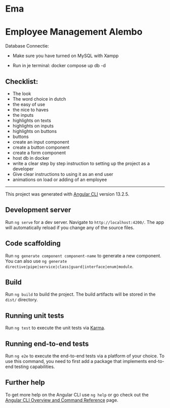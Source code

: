 # Ema
# Employee Management Alembo

Database Connectie:
* Make sure you have turned on MySQL with Xampp 

* Run in je terminal:
 docker compose up db -d

## Checklist:
  - The look
  - The word choice in dutch
  - the easy of use
  - the nice to haves
  - the inputs
  - highlights on texts
  - highlights on inputs
  - highlights on buttons
  - buttons
  - create an input component
  - create a button component
  - create a form component
  - host db in docker
  - write a clear step by step instruction to setting up the project as a developer
  - Give clear instructions to using it as an end user
  - animations on load or adding of an employee


------------------------------------------------


This project was generated with [Angular CLI](https://github.com/angular/angular-cli) version 13.2.5.

## Development server

Run `ng serve` for a dev server. Navigate to `http://localhost:4200/`. The app will automatically reload if you change any of the source files.

## Code scaffolding

Run `ng generate component component-name` to generate a new component. You can also use `ng generate directive|pipe|service|class|guard|interface|enum|module`.

## Build

Run `ng build` to build the project. The build artifacts will be stored in the `dist/` directory.

## Running unit tests

Run `ng test` to execute the unit tests via [Karma](https://karma-runner.github.io).

## Running end-to-end tests

Run `ng e2e` to execute the end-to-end tests via a platform of your choice. To use this command, you need to first add a package that implements end-to-end testing capabilities.

## Further help

To get more help on the Angular CLI use `ng help` or go check out the [Angular CLI Overview and Command Reference](https://angular.io/cli) page.
